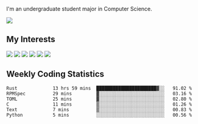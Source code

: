 I'm an undergraduate student major in Computer Science.

![](https://github-readme-stats.vercel.app/api?username=littzhch&theme=radical)

## My Interests

![](https://img.shields.io/badge/Python-3776AB?style=flat&labelColor=FFD43B&logoColor=3776AB&logo=python)
![](https://img.shields.io/badge/C-00599C?style=flat&labelColor=01427d&logoColor=6295cb&logo=c)
![](https://img.shields.io/badge/Rust-ffffff?style=flat&labelColor=ffffff&logoColor=000000&logo=rust)
![](https://img.shields.io/badge/LaTeX-008080?style=flat&labelColor=eeece5&logoColor=008080&logo=latex)
![](https://img.shields.io/badge/OpenGL-5487b2?style=flat&labelColor=ffffff&logoColor=5487b2&logo=opengl)
![](https://img.shields.io/badge/archlinux-1793d1?style=flat&labelColor=333333&logoColor=1793d1&logo=archlinux)

## Weekly Coding Statistics
<!--START_SECTION:waka-->

```text
Rust             13 hrs 59 mins  ██████████████████████▓░░   91.02 %
RPMSpec          29 mins         ▓░░░░░░░░░░░░░░░░░░░░░░░░   03.16 %
TOML             25 mins         ▓░░░░░░░░░░░░░░░░░░░░░░░░   02.80 %
C                11 mins         ▒░░░░░░░░░░░░░░░░░░░░░░░░   01.26 %
Text             7 mins          ▒░░░░░░░░░░░░░░░░░░░░░░░░   00.83 %
Python           5 mins          ░░░░░░░░░░░░░░░░░░░░░░░░░   00.56 %
```

<!--END_SECTION:waka-->
